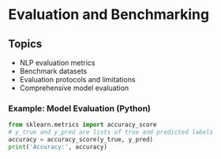 # Evaluation and Benchmarking

## Topics
- NLP evaluation metrics
- Benchmark datasets
- Evaluation protocols and limitations
- Comprehensive model evaluation

### Example: Model Evaluation (Python)
```python
from sklearn.metrics import accuracy_score
# y_true and y_pred are lists of true and predicted labels
accuracy = accuracy_score(y_true, y_pred)
print('Accuracy:', accuracy)
```
